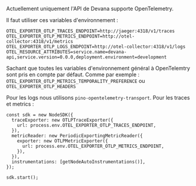 Actuellement uniquement l'API de Devana supporte OpenTelemetry.

Il faut utiliser ces variables d'environnement :

```
OTEL_EXPORTER_OTLP_TRACES_ENDPOINT=http://jaeger:4318/v1/traces
OTEL_EXPORTER_OTLP_METRICS_ENDPOINT=http://otel-collector:4318/v1/metrics
OTEL_EXPORTER_OTLP_LOGS_ENDPOINT=http://otel-collector:4318/v1/logs
OTEL_RESOURCE_ATTRIBUTES=service.name=devana-api,service.version=0.0.0,deployment.environment=development
```

Sachant que toutes les variables d'environnement général à OpenTelemtry sont pris en compte par défaut. Comme par exemple : `OTEL_EXPORTER_OTLP_METRICS_TEMPORALITY_PREFERENCE` ou `OTEL_EXPORTER_OTLP_HEADERS`

Pour les logs nous utilisons `pino-opentelemetry-transport`.
Pour les traces et metrics :

```
const sdk = new NodeSDK({
  traceExporter: new OTLPTraceExporter({
    url: process.env.OTEL_EXPORTER_OTLP_TRACES_ENDPOINT,
  }),
  metricReader: new PeriodicExportingMetricReader({
    exporter: new OTLPMetricExporter({
      url: process.env.OTEL_EXPORTER_OTLP_METRICS_ENDPOINT,
    }),
  }),
  instrumentations: [getNodeAutoInstrumentations()],
});

sdk.start();
```

